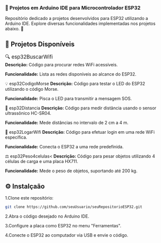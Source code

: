 <h3>🤖 Projetos em Arduino IDE para Microcontrolador <b>ESP32</b></h3>
Repositório dedicado a projetos desenvolvidos para ESP32 utilizando a Arduino IDE. Explore diversas funcionalidades implementadas nos projetos abaixo. 🚀

<h2>📂 Projetos Disponíveis</h2>
<big>🔍 esp32BuscarWifi</big><br>
<b>Descrição:</b> Código para procurar redes WiFi acessíveis.

<b>Funcionalidade:</b> Lista as redes disponíveis ao alcance do ESP32.

💡 esp32CodigoMorse
<b>Descrição:</b> Código para testar o LED do ESP32 utilizando o código Morse.

<b>Funcionalidade:</b> Pisca o LED para transmitir a mensagem SOS.

📏 esp32Distancia
<b>Descrição:</b> Código para medir distância usando o sensor ultrassônico HC-SR04.

<b>Funcionalidade:</b> Mede distâncias no intervalo de 2 cm a 4 m.

📶 esp32LogarWifi
<b>Descrição:</b> Código para efetuar login em uma rede WiFi específica.

<b>Funcionalidade:</b> Conecta o ESP32 a uma rede predefinida.

⚖️ esp32Peso4celulas<
<b>Descrição:</b> Código para pesar objetos utilizando 4 células de carga e uma placa HX711.

<b>Funcionalidade:</b> Mede o peso de objetos, suportando até 200 kg.

## ⚙️ Instalçaão
1.Clone este repositório:
```bash
git clone https://github.com/seuUsuario/seuRepositorioESP32.git
```
2.Abra o código desejado no Arduino IDE.

3.Configure a placa como ESP32 no menu "Ferramentas".

4.Conecte o ESP32 ao computador via USB e envie o código.
